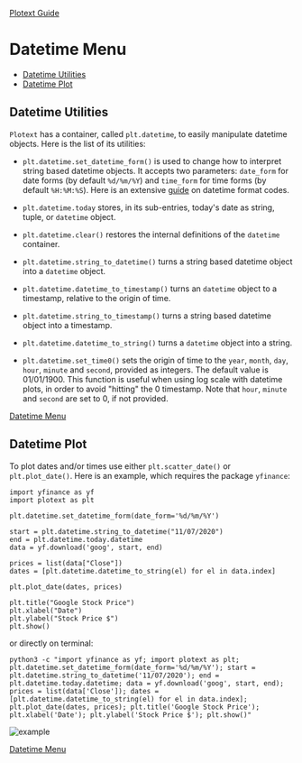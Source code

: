 [Plotext Guide](https://github.com/piccolomo/plotext#guide)

# Datetime Menu

- [Datetime Utilities](https://github.com/piccolomo/plotext/blob/master/readme/datetime.md#datetime-utilities)
- [Datetime Plot](https://github.com/piccolomo/plotext/blob/master/readme/datetime.md#datetime-plot)



## Datetime Utilities

`Plotext` has a container, called `plt.datetime`, to easily manipulate datetime objects. Here is the list of its utilities:

- `plt.datetime.set_datetime_form()` is used to change how to interpret string based datetime objects. It accepts two parameters: `date_form` for date forms (by default `%d/%m/%Y`) and `time_form` for time forms (by default `%H:%M:%S`). Here is an extensive [guide](https://docs.python.org/3/library/datetime.html#strftime-and-strptime-format-codes) on datetime format codes. 

- `plt.datetime.today` stores, in its sub-entries, today's date as string, tuple, or `datetime` object.

- `plt.datetime.clear()` restores the internal definitions of the `datetime` container.

- `plt.datetime.string_to_datetime()` turns a string based datetime object into a `datetime` object.

- `plt.datetime.datetime_to_timestamp()` turns an `datetime` object to a timestamp, relative to the origin of time.

- `plt.datetime.string_to_timestamp()` turns a string based datetime object into a timestamp.

- `plt.datetime.datetime_to_string()` turns a `datetime` object into a string.

- `plt.datetime.set_time0()` sets the origin of time to the `year`, `month`, `day`, `hour`, `minute` and `second`, provided as integers. The default value is 01/01/1900. 
This function is useful when using log scale with datetime plots, in order to avoid "hitting" the 0 timestamp. Note that `hour`, `minute` and `second` are set to 0, if not provided.

[Datetime Menu](https://github.com/piccolomo/plotext/blob/master/readme/datetime.md#datetime-menu)



## Datetime Plot

To plot dates and/or times use either `plt.scatter_date()` or `plt.plot_date()`. Here is an example, which requires the package `yfinance`:

```
import yfinance as yf
import plotext as plt

plt.datetime.set_datetime_form(date_form='%d/%m/%Y')

start = plt.datetime.string_to_datetime("11/07/2020")
end = plt.datetime.today.datetime
data = yf.download('goog', start, end)

prices = list(data["Close"])
dates = [plt.datetime.datetime_to_string(el) for el in data.index]

plt.plot_date(dates, prices)

plt.title("Google Stock Price")
plt.xlabel("Date")
plt.ylabel("Stock Price $")
plt.show()
```
or directly on terminal:
```
python3 -c "import yfinance as yf; import plotext as plt; plt.datetime.set_datetime_form(date_form='%d/%m/%Y'); start = plt.datetime.string_to_datetime('11/07/2020'); end = plt.datetime.today.datetime; data = yf.download('goog', start, end); prices = list(data['Close']); dates = [plt.datetime.datetime_to_string(el) for el in data.index]; plt.plot_date(dates, prices); plt.title('Google Stock Price'); plt.xlabel('Date'); plt.ylabel('Stock Price $'); plt.show()"
```

![example](https://raw.githubusercontent.com/piccolomo/plotext/master/images/datetime.png)

[Datetime Menu](https://github.com/piccolomo/plotext/blob/master/readme/datetime.md#datetime-menu)
